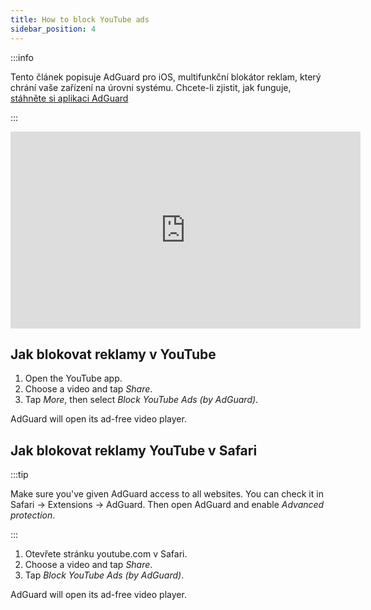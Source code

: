 ```yaml
---
title: How to block YouTube ads
sidebar_position: 4
---
```


:::info

Tento článek popisuje AdGuard pro iOS, multifunkční blokátor reklam, který chrání vaše zařízení na úrovni systému. Chcete-li zjistit, jak funguje, [stáhněte si aplikaci AdGuard](https://agrd.io/download-kb-adblock)

:::  

<iframe width="560" height="315" class="youtube-video" src="https://www.youtube-nocookie.com/embed/YW9Ojcm1Gkg" title="YouTube video player" frameborder="0" allow="accelerometer; autoplay; clipboard-write; encrypted-media; gyroscope; picture-in-picture" allowfullscreen></iframe>

## Jak blokovat reklamy v YouTube

1. Open the YouTube app.
1. Choose a video and tap *Share*.
1. Tap *More*, then select *Block YouTube Ads (by AdGuard)*.

AdGuard will open its ad-free video player.

## Jak blokovat reklamy YouTube v Safari

:::tip

Make sure you've given AdGuard access to all websites. You can check it in Safari → Extensions → AdGuard. Then open AdGuard and enable *Advanced protection*.

:::

1. Otevřete stránku youtube.com v Safari.
1. Choose a video and tap *Share*.
1. Tap *Block YouTube Ads (by AdGuard)*.

AdGuard will open its ad-free video player.

